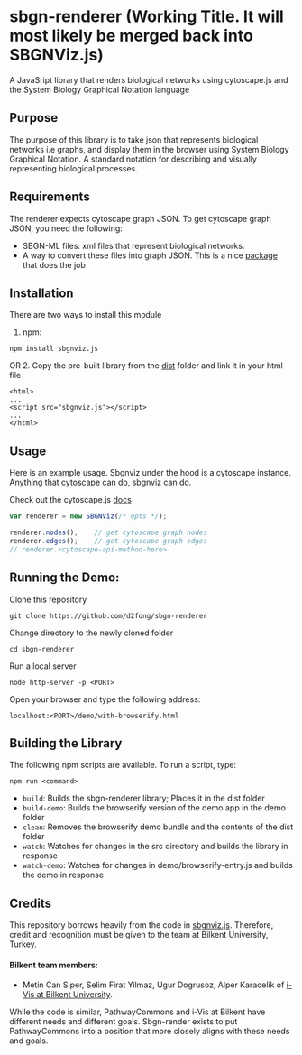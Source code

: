 # sbgn-renderer (Working Title.  It will most likely be merged back into SBGNViz.js)
A JavaSript library that renders biological networks using cytoscape.js and the System Biology Graphical Notation language

## Purpose
The purpose of this library is to take json that represents biological networks i.e graphs, and display them in the browser using
System Biology Graphical Notation.  A standard notation for describing and visually representing biological processes.

## Requirements
The renderer expects cytoscape graph JSON.  To get cytoscape graph JSON, you need the following:
* SBGN-ML files: xml files that represent biological networks.
* A way to convert these files into graph JSON.  This is a nice [package](https://github.com/PathwayCommons/sbgnml-to-cytoscape) that does the job

## Installation
There are two ways to install this module

1. npm:
```
npm install sbgnviz.js
```
OR
2. Copy the pre-built library from the [dist](https://github.com/d2fong/sbgn-renderer/blob/master/dist/sbgnvjz.js) folder and link it in your html file
```
<html>
...
<script src="sbgnviz.js"></script>
...
</html>
```

## Usage

Here is an example usage.  Sbgnviz under the hood is a cytoscape instance.  Anything that cytoscape can do, sbgnviz can do.

Check out the cytoscape.js [docs](http://js.cytoscape.org/#introduction)

```js
var renderer = new SBGNViz(/* opts */);

renderer.nodes();    // get cytoscape graph nodes
renderer.edges();    // get cytoscape graph edges
// renderer.<cytoscape-api-method-here>

```

## Running the Demo:
Clone this repository
```
git clone https://github.com/d2fong/sbgn-renderer
```

Change directory to the newly cloned folder
```
cd sbgn-renderer
```

Run a local server
```
node http-server -p <PORT>
```

Open your browser and type the following address:
```
localhost:<PORT>/demo/with-browserify.html
```

## Building the Library

The following npm scripts are available.  To run a script, type:

```
npm run <command>
```

* ```build```: Builds the sbgn-renderer library; Places it in the dist folder
* ```build-demo```: Builds the browserify version of the demo app in the demo folder
* ```clean```: Removes the browserify demo bundle and the contents of the dist folder
* ```watch```: Watches for changes in the src directory and builds the library in response
* ```watch-demo```: Watches for changes in demo/browserify-entry.js and builds the demo in response

## Credits

This repository borrows heavily from the code in [sbgnviz.js](https://github.com/iVis-at-Bilkent/sbgnviz.js).
Therefore, credit and recognition must be given to the team at Bilkent University, Turkey.

#### Bilkent team members:

* Metin Can Siper, Selim Firat Yilmaz, Ugur Dogrusoz, Alper Karacelik of [i-Vis at Bilkent University](http://www.cs.bilkent.edu.tr/~ivis).

While the code is similar, PathwayCommons and i-Vis at Bilkent have different needs and different goals.  Sbgn-render exists to put PathwayCommons into a position that more closely aligns with these needs and goals.

